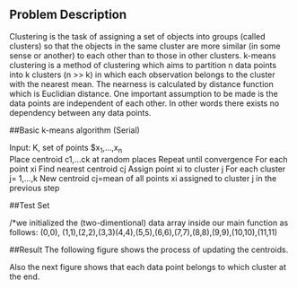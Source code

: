 ## Problem Description 

Clustering is the task of assigning a set of objects into groups (called clusters) so that the objects in the same cluster are more similar (in some sense or another) to each other than to those in other clusters. k-means clustering is a method of clustering which aims to partition n data points into k clusters (n >> k) in which each observation belongs to the cluster with the nearest mean.  The nearness is calculated by distance function which is Euclidian distance. One important assumption to be made is the data points are independent of each other. In other words there exists no dependency between any data points. 

##Basic  k-means algorithm (Serial)

Input: K, set of points $x<sub>1</sub>,…,x<sub>n</sub><br>
Place centroid c1,…ck at random places 
Repeat until convergence 
	For each point xi
		Find nearest centroid cj
		Assign point xi to cluster j
	For each cluster j= 1,…,k
		New centroid cj=mean of all points xi assigned to cluster j in the previous step

##Test Set 

/*we initialized the (two-dimentional) data array inside our main function as follows:
(0,0), (1,1),(2,2),(3,3)(4,4),(5,5),(6,6),(7,7),(8,8),(9,9),(10,10),(11,11)


##Result
The following figure shows the process of updating the centroids.

Also the next figure shows that each data point belongs to which cluster at the end. 

